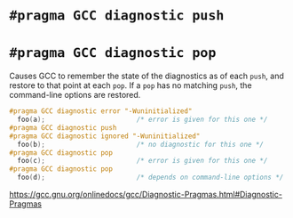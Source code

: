 # `#pragma GCC diagnostic push`
# `#pragma GCC diagnostic pop`

Causes GCC to remember the state of the diagnostics as of each `push`, and restore to that point at each `pop`.  If a `pop` has no matching `push`, the command-line options are restored.

```c
#pragma GCC diagnostic error "-Wuninitialized"
  foo(a);                       /* error is given for this one */
#pragma GCC diagnostic push
#pragma GCC diagnostic ignored "-Wuninitialized"
  foo(b);                       /* no diagnostic for this one */
#pragma GCC diagnostic pop
  foo(c);                       /* error is given for this one */
#pragma GCC diagnostic pop
  foo(d);                       /* depends on command-line options */
```

https://gcc.gnu.org/onlinedocs/gcc/Diagnostic-Pragmas.html#Diagnostic-Pragmas